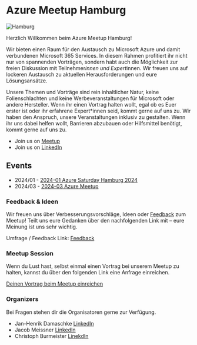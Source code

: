 # Azure Meetup Hamburg

</div>
<div class="pull-left">

![Hamburg](image.png)
</div>

Herzlich Willkommen beim Azure Meetup Hamburg!

Wir bieten einen Raum für den Austausch zu Microsoft Azure und damit verbundenen Microsoft 365 Services.
In diesem Rahmen profitiert ihr nicht nur von spannenden Vorträgen, sondern habt auch die Möglichkeit zur freien Diskussion mit Teilnehmer*innen und Expert*innen. Wir freuen uns auf lockeren Austausch zu aktuellen Herausforderungen und eure Lösungsansätze.

Unsere Themen und Vorträge sind rein inhaltlicher Natur, keine Folienschlachten und keine Werbeveranstaltungen für Microsoft oder andere Hersteller.
Wenn ihr einen Vortrag halten wollt, egal ob es Euer erster ist oder ihr erfahrene Expert*innen seid, kommt gerne auf uns zu.
Wir haben den Anspruch, unsere Veranstaltungen inklusiv zu gestalten. Wenn ihr uns dabei helfen wollt, Barrieren abzubauen oder Hilfsmittel benötigt, kommt gerne auf uns zu. </p>

- Join us on [Meetup](https://www.meetup.com/de-DE/azure-meetup-hamburg/)
- Join us on [LinkedIn](https://www.linkedin.com/groups/12986759/)

## Events

- 2024/01 - [2024-01 Azure Saturday Hamburg 2024  ](https://github.com/it-insights/azure-meetup-hamburg/tree/main/2024-01-Azure%20Saturday%20Hamburg%202024)
- 2024/03 - [2024-03 Azure Meetup ](<2024-03-Azure Meetup>)


### Feedback & Ideen 

Wir freuen uns über Verbesserungsvorschläge, Ideen oder [Feedback](https://forms.office.com/e/yvGnX99a9P) zum Meetup! Teilt uns eure Gedanken über den nachfolgenden Link mit – eure Meinung ist uns sehr wichtig.

Umfrage / Feedback Link: [Feedback](https://forms.office.com/e/yvGnX99a9P)


### Meetup Session

Wenn du Lust hast, selbst einmal einen Vortrag bei unserem Meetup zu halten, kannst du über den folgenden Link eine Anfrage einreichen.

[Deinen Vortrag beim Meetup einreichen](https://forms.office.com/e/g5HMVmUvp5)


### Organizers

Bei Fragen stehen dir die Organisatoren gerne zur Verfügung.

- Jan-Henrik Damaschke [LinkedIn](https://www.linkedin.com/in/jan-henrik-damaschke/)
- Jacob Meissner  [LinkedIn](https://www.linkedin.com/in/jacob-mei%C3%9Fner-3799b6134/)
- Christoph Burmeister [LinekdIn](https://www.linkedin.com/in/chrburmeister/)